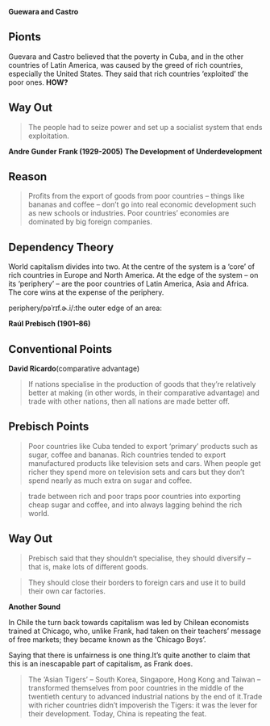 **Guewara and Castro**
## Pionts
Guevara and Castro believed that the poverty in Cuba, and in the other countries of Latin America, was caused by the greed of rich countries, especially the United States. They said that rich countries ‘exploited’ the poor ones. 
**HOW?**
## Way Out
> The people had to seize power and set up a socialist system that ends exploitation. 

**Andre Gunder Frank (1929-2005)**
**The Development of Underdevelopment**
## Reason
> Profits from the export of goods from poor countries – things like bananas and coffee – don’t go into real economic development such as new schools or industries. Poor countries’ economies are dominated by big foreign companies.

## Dependency Theory
World capitalism divides into two. At the centre of the system is a ‘core’ of rich countries in Europe and North America. At the edge of the system – on its ‘periphery’ – are the poor countries of Latin America, Asia and Africa. The core wins at the expense of the periphery.

periphery/pəˈrɪf.ɚ.i/:the outer edge of an area:

**Raúl Prebisch (1901–86)**
## Conventional Points
**David Ricardo**(comparative advantage)
> If nations specialise in the production of goods that they’re relatively better at making (in other words, in their comparative advantage) and trade with other nations, then all nations are made better off.

## Prebisch Points
> Poor countries like Cuba tended to export ‘primary’ products such as sugar, coffee and bananas. Rich countries tended to export manufactured products like television sets and cars. When people get richer they spend more on television sets and cars but they don’t spend nearly as much extra on sugar and coffee. 

> trade between rich and poor traps poor countries into exporting cheap sugar and coffee, and into always lagging behind the rich world.

## Way Out
> Prebisch said that they shouldn’t specialise, they should diversify – that is, make lots of different goods.

> They should close their borders to foreign cars and use it to build their own car factories.

**Another Sound**

In Chile the turn back towards capitalism was led by Chilean economists trained at Chicago, who, unlike Frank, had taken on their teachers’ message of free markets; they became known as the ‘Chicago Boys’. 

Saying that there is unfairness is one thing.It’s quite another to claim that this is an inescapable part of capitalism, as Frank does.

> The ‘Asian Tigers’ – South Korea, Singapore, Hong Kong and Taiwan – transformed themselves from poor countries in the middle of the twentieth century to advanced industrial nations by the end of it.Trade with richer countries didn’t impoverish the Tigers: it was the lever for their development. Today, China is repeating the feat.